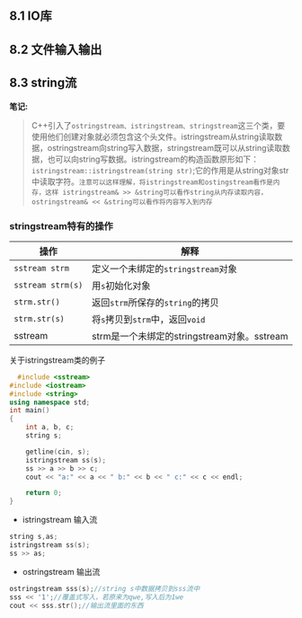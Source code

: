## 8.1 IO库
## 8.2 文件输入输出
## 8.3 string流

**笔记:**
> C++引入了`ostringstream、istringstream、stringstream`这三个类，要使用他们创建对象就必须包含<sstream>这个头文件。istringstream从string读取数据，ostringstream向string写入数据，stringstream既可以从string读取数据，也可以向string写数据。istringstream的构造函数原形如下：`istringstream::istringstream(string str)`;它的作用是从string对象str中读取字符。`注意可以这样理解，将istringstream和ostingstream看作是内存，这样 istringstream& >> &string可以看作string从内存读取内容，ostringstream& << &string可以看作将内容写入到内存`
### stringstream特有的操作
| 操作 | 解释 |
| ----------- | ----------- |
|`sstream strm` | 定义一个未绑定的`stringstream`对象 |
| `sstream strm(s)` | 用`s`初始化对象 |
| `strm.str()` | 返回`strm`所保存的`string`的拷贝 |
| `strm.str(s)` | 将`s`拷贝到`strm`中，返回`void` |
| sstream | strm是一个未绑定的stringstream对象。sstream |

关于istringstream类的例子
```cpp
  #include <sstream>
#include <iostream>
#include <string>
using namespace std;
int main()
{
    int a, b, c;
    string s;

    getline(cin, s);
    istringstream ss(s);
    ss >> a >> b >> c;
    cout << "a:" << a << " b:" << b << " c:" << c << endl;

    return 0;
}
```
- istringstream 输入流
```cpp
string s,as;
istringstream ss(s);
ss >> as;
```
- ostringstream 输出流
```cpp
ostringstream sss(s);//string s中数据拷贝到sss流中
sss << '1';//覆盖式写入，若原来为qwe,写入后为1we
cout << sss.str();//输出流里面的东西
```
